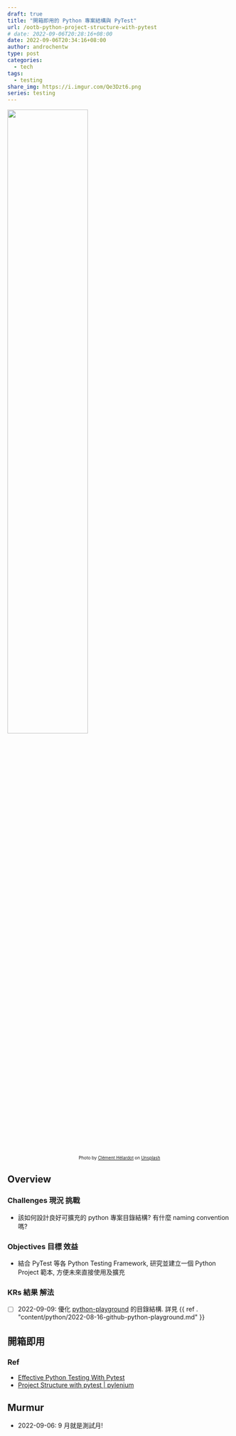 ```yaml
---
draft: true
title: "開箱即用的 Python 專案結構與 PyTest"
url: /ootb-python-project-structure-with-pytest
# date: 2022-09-06T20:28:16+08:00
date: 2022-09-06T20:34:16+08:00
author: androchentw
type: post
categories:
  - tech
tags: 
  - testing
share_img: https://i.imgur.com/Qe3Dzt6.png
series: testing
---
```


<img style="width:60%;" src="https://i.imgur.com/Qe3Dzt6.png">
<p align="center"><sub><sup>
  Photo by <a href="https://unsplash.com/@clemhlrdt?utm_source=unsplash&utm_medium=referral&utm_content=creditCopyText">Clément Hélardot</a> on <a href="https://unsplash.com/collections/SV-KO-htOoM/tech?utm_source=unsplash&utm_medium=referral&utm_content=creditCopyText">Unsplash</a>
</sup></sub></p>

## Overview

### Challenges 現況 挑戰

* 該如何設計良好可擴充的 python 專案目錄結構? 有什麼 naming convention 嗎?

### Objectives 目標 效益

* 結合 PyTest 等各 Python Testing Framework, 研究並建立一個 Python Project 範本, 方便未來直接使用及擴充

### KRs 結果 解法

* [ ] 2022-09-09: 優化 [python-playground](https://github.com/androchentw/python-playground) 的目錄結構. 詳見 {{ ref . "content/python/2022-08-16-github-python-playground.md" }}

<!--more-->

## 開箱即用

### Ref

* [Effective Python Testing With Pytest](https://realpython.com/pytest-python-testing/)
* [Project Structure with pytest | pylenium](https://docs.pylenium.io/getting-started/project-structure-with-pytest)

## Murmur

* 2022-09-06: 9 月就是測試月!

